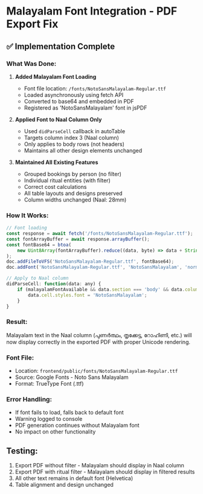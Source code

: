 # Malayalam Font Integration - PDF Export Fix

## ✅ Implementation Complete

### What Was Done:

1. **Added Malayalam Font Loading**
   - Font file location: `/fonts/NotoSansMalayalam-Regular.ttf`
   - Loaded asynchronously using fetch API
   - Converted to base64 and embedded in PDF
   - Registered as 'NotoSansMalayalam' font in jsPDF

2. **Applied Font to Naal Column Only**
   - Used `didParseCell` callback in autoTable
   - Targets column index 3 (Naal column)
   - Only applies to body rows (not headers)
   - Maintains all other design elements unchanged

3. **Maintained All Existing Features**
   - Grouped bookings by person (no filter)
   - Individual ritual entities (with filter)
   - Correct cost calculations
   - All table layouts and designs preserved
   - Column widths unchanged (Naal: 28mm)

### How It Works:

```javascript
// Font loading
const response = await fetch('/fonts/NotoSansMalayalam-Regular.ttf');
const fontArrayBuffer = await response.arrayBuffer();
const fontBase64 = btoa(
    new Uint8Array(fontArrayBuffer).reduce((data, byte) => data + String.fromCharCode(byte), '')
);
doc.addFileToVFS('NotoSansMalayalam-Regular.ttf', fontBase64);
doc.addFont('NotoSansMalayalam-Regular.ttf', 'NotoSansMalayalam', 'normal');

// Apply to Naal column
didParseCell: function(data: any) {
    if (malayalamFontAvailable && data.section === 'body' && data.column.index === 3) {
        data.cell.styles.font = 'NotoSansMalayalam';
    }
}
```

### Result:

Malayalam text in the Naal column (പുണർത്ഥം, തൃക്കേട്ട, റോഹിണി, etc.) will now display correctly in the exported PDF with proper Unicode rendering.

### Font File:
- Location: `frontend/public/fonts/NotoSansMalayalam-Regular.ttf`
- Source: Google Fonts - Noto Sans Malayalam
- Format: TrueType Font (.ttf)

### Error Handling:
- If font fails to load, falls back to default font
- Warning logged to console
- PDF generation continues without Malayalam font
- No impact on other functionality

## Testing:
1. Export PDF without filter - Malayalam should display in Naal column
2. Export PDF with ritual filter - Malayalam should display in filtered results
3. All other text remains in default font (Helvetica)
4. Table alignment and design unchanged
